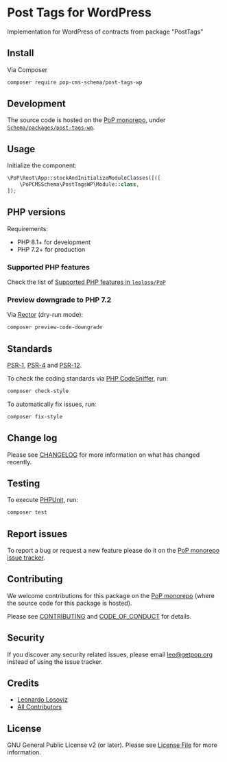 # Post Tags for WordPress

<!--
[![Build Status][ico-travis]][link-travis]
[![Quality Score][ico-code-quality]][link-code-quality]
[![Software License][ico-license]](LICENSE.md)
[![Latest Version on Packagist][ico-version]][link-packagist]
[![Coverage Status][ico-scrutinizer]][link-scrutinizer]
[![Total Downloads][ico-downloads]][link-downloads]
-->

Implementation for WordPress of contracts from package "PostTags"

## Install

Via Composer

``` bash
composer require pop-cms-schema/post-tags-wp
```

## Development

The source code is hosted on the [PoP monorepo](https://github.com/leoloso/PoP), under [`Schema/packages/post-tags-wp`](https://github.com/leoloso/PoP/tree/master/layers/Schema/packages/post-tags-wp).

## Usage

Initialize the component:

``` php
\PoP\Root\App::stockAndInitializeModuleClasses([([
    \PoPCMSSchema\PostTagsWP\Module::class,
]);
```

## PHP versions

Requirements:

- PHP 8.1+ for development
- PHP 7.2+ for production

### Supported PHP features

Check the list of [Supported PHP features in `leoloso/PoP`](https://github.com/leoloso/PoP/blob/master/docs/supported-php-features.md)

### Preview downgrade to PHP 7.2

Via [Rector](https://github.com/rectorphp/rector) (dry-run mode):

```bash
composer preview-code-downgrade
```

## Standards

[PSR-1](https://www.php-fig.org/psr/psr-1), [PSR-4](https://www.php-fig.org/psr/psr-4) and [PSR-12](https://www.php-fig.org/psr/psr-12).

To check the coding standards via [PHP CodeSniffer](https://github.com/squizlabs/PHP_CodeSniffer), run:

``` bash
composer check-style
```

To automatically fix issues, run:

``` bash
composer fix-style
```

## Change log

Please see [CHANGELOG](CHANGELOG.md) for more information on what has changed recently.

## Testing

To execute [PHPUnit](https://phpunit.de/), run:

``` bash
composer test
```

## Report issues

To report a bug or request a new feature please do it on the [PoP monorepo issue tracker](https://github.com/leoloso/PoP/issues).

## Contributing

We welcome contributions for this package on the [PoP monorepo](https://github.com/leoloso/PoP) (where the source code for this package is hosted).

Please see [CONTRIBUTING](CONTRIBUTING.md) and [CODE_OF_CONDUCT](CODE_OF_CONDUCT.md) for details.

## Security

If you discover any security related issues, please email leo@getpop.org instead of using the issue tracker.

## Credits

- [Leonardo Losoviz][link-author]
- [All Contributors][link-contributors]

## License

GNU General Public License v2 (or later). Please see [License File](LICENSE.md) for more information.

[ico-version]: https://img.shields.io/packagist/v/pop-cms-schema/post-tags-wp.svg?style=flat-square
[ico-license]: https://img.shields.io/badge/license-GPLv2-brightgreen.svg?style=flat-square
[ico-travis]: https://img.shields.io/travis/pop-cms-schema/post-tags-wp/master.svg?style=flat-square
[ico-scrutinizer]: https://img.shields.io/scrutinizer/coverage/g/pop-cms-schema/post-tags-wp.svg?style=flat-square
[ico-code-quality]: https://img.shields.io/scrutinizer/g/pop-cms-schema/post-tags-wp.svg?style=flat-square
[ico-downloads]: https://img.shields.io/packagist/dt/pop-cms-schema/post-tags-wp.svg?style=flat-square

[link-packagist]: https://packagist.org/packages/pop-cms-schema/post-tags-wp
[link-travis]: https://travis-ci.org/pop-cms-schema/post-tags-wp
[link-scrutinizer]: https://scrutinizer-ci.com/g/pop-cms-schema/post-tags-wp/code-structure
[link-code-quality]: https://scrutinizer-ci.com/g/pop-cms-schema/post-tags-wp
[link-downloads]: https://packagist.org/packages/pop-cms-schema/post-tags-wp
[link-author]: https://github.com/leoloso
[link-contributors]: ../../../../../../contributors
